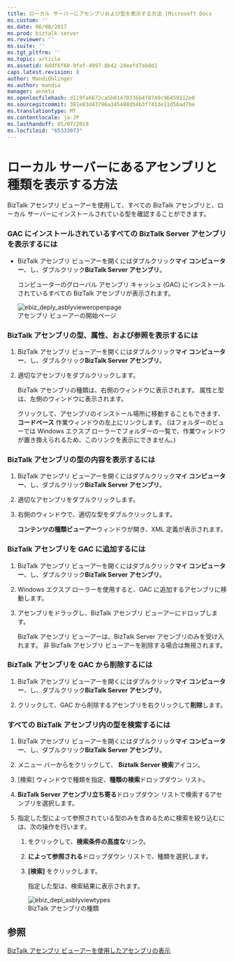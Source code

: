 ```yaml
---
title: ローカル サーバーにアセンブリおよび型を表示する方法 |Microsoft Docs
ms.custom: ''
ms.date: 06/08/2017
ms.prod: biztalk-server
ms.reviewer: ''
ms.suite: ''
ms.tgt_pltfrm: ''
ms.topic: article
ms.assetid: 6ddf6f60-9fef-4997-8b42-24eefd7ab0d1
caps.latest.revision: 8
author: MandiOhlinger
ms.author: mandia
manager: anneta
ms.openlocfilehash: d119fa6672ca5b01470336b4f8749c96459112e0
ms.sourcegitcommit: 381e83d43796a345488d54b3f7413e11d56ad7be
ms.translationtype: MT
ms.contentlocale: ja-JP
ms.lasthandoff: 05/07/2019
ms.locfileid: "65333073"
---
```

# <a name="how-to-view-assemblies-and-types-on-the-local-server"></a>ローカル サーバーにあるアセンブリと種類を表示する方法
BizTalk アセンブリ ビューアーを使用して、すべての BizTalk アセンブリと、ローカル サーバーにインストールされている型を確認することができます。  
  
### <a name="to-view-all-biztalk-server-assemblies-installed-in-the-gac"></a>GAC にインストールされているすべての BizTalk Server アセンブリを表示するには  
  
-   BizTalk アセンブリ ビューアーを開くにはダブルクリック**マイ コンピューター**、し、ダブルクリック**BizTalk Server アセンブリ**。  
  
     コンピューターのグローバル アセンブリ キャッシュ (GAC) にインストールされているすべての BizTalk アセンブリが表示されます。  
  
     ![](../core/media/ebiz-deply-asblyvieweropenpage.gif "ebiz_deply_asblyvieweropenpage")  
アセンブリ ビューアーの開始ページ  
  
### <a name="to-view-types-attributes-and-references-for-a-biztalk-assembly"></a>BizTalk アセンブリの型、属性、および参照を表示するには  
  
1.  BizTalk アセンブリ ビューアーを開くにはダブルクリック**マイ コンピューター**、し、ダブルクリック**BizTalk Server アセンブリ**。  
  
2.  適切なアセンブリをダブルクリックします。  
  
     BizTalk アセンブリの種類は、右側のウィンドウに表示されます。 属性と型は、左側のウィンドウに表示されます。  
  
     クリックして、アセンブリのインストール場所に移動することもできます、**コードベース** 作業ウィンドウの左上にリンクします。 (はフォルダーのビューでは Windows エクスプ ローラーでフォルダーの一覧で、作業ウィンドウが置き換えられるため、このリンクを表示にできません。)  
  
### <a name="to-view-the-contents-of-a-type-in-a-biztalk-assembly"></a>BizTalk アセンブリの型の内容を表示するには  
  
1.  BizTalk アセンブリ ビューアーを開くにはダブルクリック**マイ コンピューター**、し、ダブルクリック**BizTalk Server アセンブリ**。  
  
2.  適切なアセンブリをダブルクリックします。  
  
3.  右側のウィンドウで、適切な型をダブルクリックします。  
  
     **コンテンツの種類ビューアー**ウィンドウが開き、XML 定義が表示されます。  
  
### <a name="to-add-a-biztalk-assembly-in-the-gac"></a>BizTalk アセンブリを GAC に追加するには  
  
1.  BizTalk アセンブリ ビューアーを開くにはダブルクリック**マイ コンピューター**、し、ダブルクリック**BizTalk Server アセンブリ**。  
  
2.  Windows エクスプ ローラーを使用すると、GAC に追加するアセンブリに移動します。  
  
3.  アセンブリをドラッグし、BizTalk アセンブリ ビューアーにドロップします。  
  
     BizTalk アセンブリ ビューアーは、BizTalk Server アセンブリのみを受け入れます。 非 BizTalk アセンブリ ビューアーを削除する場合は無視されます。  
  
### <a name="to-remove-a-biztalk-assembly-from-the-gac"></a>BizTalk アセンブリを GAC から削除するには  
  
1.  BizTalk アセンブリ ビューアーを開くにはダブルクリック**マイ コンピューター**、し、ダブルクリック**BizTalk Server アセンブリ**。  
  
2.  クリックして、GAC から削除するアセンブリを右クリックして**削除**します。  
  
### <a name="to-search-for-a-type-in-all-biztalk-assemblies"></a>すべての BizTalk アセンブリ内の型を検索するには  
  
1.  BizTalk アセンブリ ビューアーを開くにはダブルクリック**マイ コンピューター**、し、ダブルクリック**BizTalk Server アセンブリ**。  
  
2.  メニュー バーからをクリックして、 **Biztalk Server 検索**アイコン。  
  
3.  [検索] ウィンドウで種類を指定、**種類の検索**ドロップダウン リスト。  
  
4.  **BizTalk Server アセンブリ立ち寄る**ドロップダウン リストで検索するアセンブリを選択します。  
  
5.  指定した型によって参照されている型のみを含めるために検索を絞り込むには、次の操作を行います。  
  
    1.  をクリックして、**検索条件の高度な**リンク。  
  
    2.  **によって参照される**ドロップダウン リストで、種類を選択します。  
  
    3.  **[検索]** をクリックします。  
  
         指定した型は、検索結果に表示されます。  
  
         ![](../core/media/ebiz-depl-asblyviewtypes.gif "ebiz_depl_asblyviewtypes")  
BizTalk アセンブリの種類  
  
## <a name="see-also"></a>参照  
 [BizTalk アセンブリ ビューアーを使用したアセンブリの表示](../core/viewing-assemblies-with-the-biztalk-assembly-viewer.md)